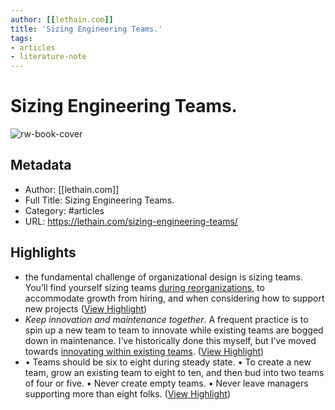```yaml
---
author: [[lethain.com]]
title: 'Sizing Engineering Teams.'
tags: 
- articles
- literature-note
---
```

# Sizing Engineering Teams.

![rw-book-cover](https://lethain.com/static/blog/2018/sizing-teams-hero.png)

## Metadata
- Author: [[lethain.com]]
- Full Title: Sizing Engineering Teams.
- Category: #articles
- URL: https://lethain.com/sizing-engineering-teams/

## Highlights
- the fundamental challenge of organizational design is sizing teams. You’ll find yourself sizing teams [during reorganizations](https://lethain.com/running-an-engineering-reorg/), to accommodate growth from hiring, and when considering how to support new projects ([View Highlight](https://read.readwise.io/read/01grskc88pzmm10tanw50stj25))
- *Keep innovation and maintenance together*. A frequent practice is to spin up a new team to team to innovate while existing teams are bogged down in maintenance. I’ve historically done this myself, but I’ve moved towards [innovating within existing teams](https://lethain.com/durably-excellent-teams/). ([View Highlight](https://read.readwise.io/read/01grsknfxts2h69pfjamgt31bm))
- • Teams should be six to eight during steady state.
  • To create a new team, grow an existing team to eight to ten, and then bud into two teams of four or five.
  • Never create empty teams.
  • Never leave managers supporting more than eight folks. ([View Highlight](https://read.readwise.io/read/01grskp4dqwmha3q9wasm9gemz))

